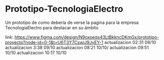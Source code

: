 # Prototipo-TecnologiaElectro
Un prototipo de  como debería de verse la pagina para la empresa TecnologiaElectro para destacar en su ámbito 

link: https://www.figma.com/design/N9oxoeqs43LtBkkncDKmGx/prototipo-proyecto?node-id=0-1&t=U6T3Y7CswiJ9JyEY-1
actualizacion 02:31 09/10
actualizacion 3:38 09/10
actualizacion 08:21 10/10/
actualizacion 09:51 10/10
actualizacion 10:17 10/10
